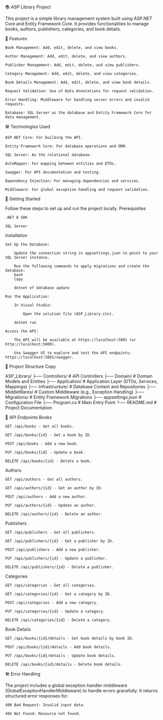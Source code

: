📚 ASP Library Project

This project is a simple library management system built using ASP.NET Core and Entity Framework Core. It provides functionalities to manage books, authors, publishers, categories, and book details.

🚀 Features

    Book Management: Add, edit, delete, and view books.

    Author Management: Add, edit, delete, and view authors.

    Publisher Management: Add, edit, delete, and view publishers.

    Category Management: Add, edit, delete, and view categories.

    Book Details Management: Add, edit, delete, and view book details.

    Request Validation: Use of Data Annotations for request validation.

    Error Handling: Middleware for handling server errors and invalid requests.

    Database: SQL Server as the database and Entity Framework Core for data management.

🛠️ Technologies Used

    ASP.NET Core: For building the API.

    Entity Framework Core: For database operations and ORM.

    SQL Server: As the relational database.

    AutoMapper: For mapping between entities and DTOs.

    Swagger: For API documentation and testing.

    Dependency Injection: For managing dependencies and services.

    Middleware: For global exception handling and request validation.

🚀 Getting Started

Follow these steps to set up and run the project locally.
Prerequisites

    .NET 8 SDK

    SQL Server

Installation


    Set Up the Database:

        Update the connection string in appsettings.json to point to your SQL Server instance.

        Run the following commands to apply migrations and create the database:
        bash
        Copy

        dotnet ef database update

    Run the Application:

        In Visual Studio:

            Open the solution file (ASP_Library.sln).

        dotnet run

    Access the API:

        The API will be available at https://localhost:5001 (or http://localhost:5000).

        Use Swagger UI to explore and test the API endpoints: https://localhost:5001/swagger.

📂 Project Structure
Copy

ASP_Library/
├── Controllers/          # API Controllers
├── Domain/               # Domain Models and Entities
├── Application/          # Application Layer (DTOs, Services, Mappings)
├── Infrastructure/       # Database Context and Repositories
├── MiddleWares/          # Custom Middleware (e.g., Exception Handling)
├── Migrations/           # Entity Framework Migrations
├── appsettings.json      # Configuration File
├── Program.cs            # Main Entry Point
└── README.md             # Project Documentation

📄 API Endpoints
Books

    GET /api/books - Get all books.

    GET /api/books/{id} - Get a book by ID.

    POST /api/books - Add a new book.

    PUT /api/books/{id} - Update a book.

    DELETE /api/books/{id} - Delete a book.

Authors

    GET /api/authors - Get all authors.

    GET /api/authors/{id} - Get an author by ID.

    POST /api/authors - Add a new author.

    PUT /api/authors/{id} - Update an author.

    DELETE /api/authors/{id} - Delete an author.

Publishers

    GET /api/publishers - Get all publishers.

    GET /api/publishers/{id} - Get a publisher by ID.

    POST /api/publishers - Add a new publisher.

    PUT /api/publishers/{id} - Update a publisher.

    DELETE /api/publishers/{id} - Delete a publisher.

Categories

    GET /api/categories - Get all categories.

    GET /api/categories/{id} - Get a category by ID.

    POST /api/categories - Add a new category.

    PUT /api/categories/{id} - Update a category.

    DELETE /api/categories/{id} - Delete a category.

Book Details

    GET /api/books/{id}/details - Get book details by book ID.

    POST /api/books/{id}/details - Add book details.

    PUT /api/books/{id}/details - Update book details.

    DELETE /api/books/{id}/details - Delete book details.

🛠️ Error Handling

The project includes a global exception handler middleware (GlobalExceptionHandlerMiddleware) to handle errors gracefully. It returns structured error responses for:

    400 Bad Request: Invalid input data.

    404 Not Found: Resource not found.

 
